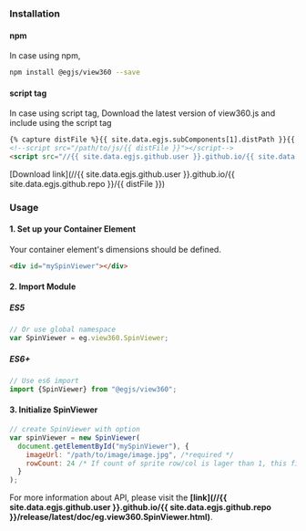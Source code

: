 

### Installation

#### npm
In case using npm,

```bash
npm install @egjs/view360 --save
```

#### script tag
In case using script tag,
Download the latest version of view360.js and include using the script tag

```html
{% capture distFile %}{{ site.data.egjs.subComponents[1].distPath }}{{ site.data.egjs.subComponents[1].dists[1].filename }}{% endcapture %}
<!--script src="/path/to/js/{{ distFile }}"></script-->
<script src="//{{ site.data.egjs.github.user }}.github.io/{{ site.data.egjs.github.repo }}/{{ distFile }}"></script>
```

[Download link](//{{ site.data.egjs.github.user }}.github.io/{{ site.data.egjs.github.repo }}/{{ distFile }})

### Usage 

#### 1. Set up your Container Element

Your container element's dimensions should be defined.

```html
<div id="mySpinViewer"></div>
```

#### 2. Import Module

##### ES5
```js
// Or use global namespace
var SpinViewer = eg.view360.SpinViewer;
```

##### ES6+
```js
// Use es6 import
import {SpinViewer} from "@egjs/view360";
```

#### 3. Initialize SpinViewer
```js
// create SpinViewer with option
var spinViewer = new SpinViewer(
  document.getElementById("mySpinViewer"), {
    imageUrl: "/path/to/image/image.jpg", /*required */
    rowCount: 24 /* If count of sprite row/col is lager than 1, this field is required */
  }
);
```

For more information about API, please visit the **[link](//{{ site.data.egjs.github.user }}.github.io/{{ site.data.egjs.github.repo }}/release/latest/doc/eg.view360.SpinViewer.html)**.